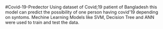 #Covid-19-Predector 
Using dataset of Covid;19 patient of Bangladesh this model can predict the possibility of one person having covid'19 depending on syntoms. Mechine Learning Models like SVM, Decision Tree and ANN were used to train and test the data. 
